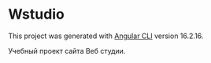 # Wstudio
This project was generated with [Angular CLI](https://github.com/angular/angular-cli) version 16.2.16.

Учебный проект сайта Веб студии.
